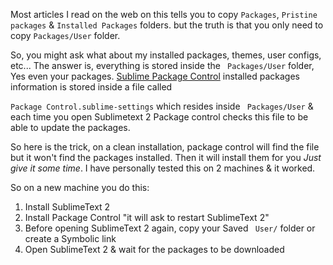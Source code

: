 Most articles I read on the web on this tells you to copy `Packages`, `Pristine packages` & `Installed Packages` folders. but the truth is that you only need to copy `Packages/User` folder.

So, you might ask what about my installed packages, themes, user configs, etc... The answer is, everything is stored inside the ` Packages/User` folder, Yes even your packages. [Sublime Package Control](http://wbond.net/sublime_packages/package_control) installed packages information is stored inside a file called

<!-- more -->

`Package Control.sublime-settings` which resides inside ` Packages/User` & each time you open Sublimetext 2 Package control checks this file to be able to update the packages.

So here is the trick, on a clean installation, package control will find the file but it won't find the packages installed. Then it will install them for you _Just give it some time_. I have personally tested this on 2 machines & it worked.

So on a new machine you do this:
1. Install SublimeText 2
2. Install Package Control "it will ask to restart SublimeText 2"
3. Before opening SublimeText 2 again, copy your Saved ` User/` folder or create a Symbolic link
4. Open SublimeText 2 & wait for the packages to be downloaded
